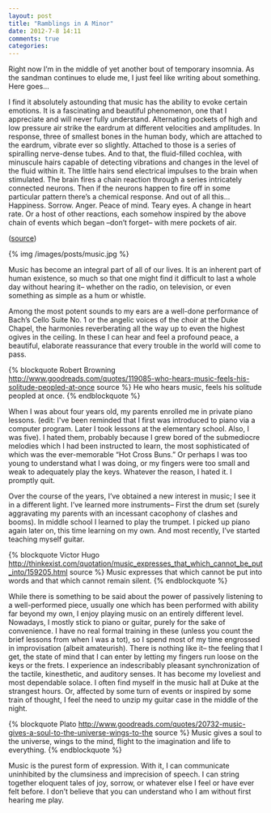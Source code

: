 ```yaml
---
layout: post
title: "Ramblings in A Minor"
date: 2012-7-8 14:11
comments: true
categories: 
---
```


Right now I’m in the middle of yet another bout of temporary insomnia. As the sandman continues to elude me, I just feel like writing about something. Here goes...

I find it absolutely astounding that music has the ability to evoke certain emotions. It is a fascinating and beautiful phenomenon, one that I appreciate and will never fully understand. Alternating pockets of high and low pressure air strike the eardrum at different velocities and amplitudes. In response, three of smallest bones in the human body, which are attached to the eardrum, vibrate ever so slightly. Attached to those is a series of spiralling nerve-dense tubes. And to that, the fluid-filled cochlea, with minuscule hairs capable of detecting vibrations and changes in the level of the fluid within it. The little hairs send electrical impulses to the brain when stimulated. The brain fires a chain reaction through a series intricately connected neurons. Then if the neurons happen to fire off in some particular pattern there’s a chemical response. And out of all this... Happiness. Sorrow. Anger. Peace of mind. Teary eyes. A change in heart rate. Or a host of other reactions, each somehow inspired by the above chain of events which began –don’t forget– with mere pockets of air.

([source](http://en.wikipedia.org/wiki/Ear))

{% img /images/posts/music.jpg %}

Music has become an integral part of all of our lives. It is an inherent part of human existence, so much so that one might find it difficult to last a whole day without hearing it– whether on the radio, on television, or even something as simple as a hum or whistle.

Among the most potent sounds to my ears are a well-done performance of Bach’s Cello Suite No. 1 or the angelic voices of the choir at the Duke Chapel, the harmonies reverberating all the way up to even the highest ogives in the ceiling. In these I can hear and feel a profound peace, a beautiful, elaborate reassurance that every trouble in the world will come to pass.

{% blockquote Robert Browning http://www.goodreads.com/quotes/119085-who-hears-music-feels-his-solitude-peopled-at-once source %}
He who hears music, feels his solitude peopled at once.
{% endblockquote %}

When I was about four years old, my parents enrolled me in private piano lessons. (edit: I've been reminded that I first was introduced to piano via a computer program. Later I took lessons at the elementary school. Also, I was five). I hated them, probably because I grew bored of the submediocre melodies which I had been instructed to learn, the most sophisticated of which was the ever-memorable “Hot Cross Buns.” Or perhaps I was too young to understand what I was doing, or my fingers were too small and weak to adequately play the keys. Whatever the reason, I hated it. I promptly quit.

Over the course of the years, I’ve obtained a new interest in music; I see it in a different light. I’ve learned more instruments– First the drum set (surely aggravating my parents with an incessant cacophony of clashes and booms). In middle school I learned to play the trumpet. I picked up piano again later on, this time learning on my own. And most recently, I’ve started teaching myself guitar.

{% blockquote Victor Hugo http://thinkexist.com/quotation/music_expresses_that_which_cannot_be_put_into/159205.html source %}
Music expresses that which cannot be put into words and that which cannot remain silent.
{% endblockquote %}

While there is something to be said about the power of passively listening to a well-performed piece, usually one which has been performed with ability far beyond my own, I enjoy playing music on an entirely different level. Nowadays, I mostly stick to piano or guitar, purely for the sake of convenience. I have no real formal training in these (unless you count the brief lessons from when I was a tot), so I spend most of my time engrossed in improvisation (albeit amateurish). There is nothing like it– the feeling that I get, the state of mind that I can enter by letting my fingers run loose on the keys or the frets. I experience an indescribably pleasant synchronization of the tactile, kinesthetic, and auditory senses. It has become my loveliest and most dependable solace. I often find myself in the music hall at Duke at the strangest hours. Or, affected by some turn of events or inspired by some train of thought, I feel the need to unzip my guitar case in the middle of the night.

{% blockquote Plato http://www.goodreads.com/quotes/20732-music-gives-a-soul-to-the-universe-wings-to-the source %}
Music gives a soul to the universe, wings to the mind, flight to the imagination
and life to everything.
{% endblockquote %}

Music is the purest form of expression. With it, I can communicate uninhibited by the clumsiness and imprecision of speech. I can string together eloquent tales of joy, sorrow, or whatever else I feel or have ever felt before. I don’t believe that you can understand who I am without first hearing me play.